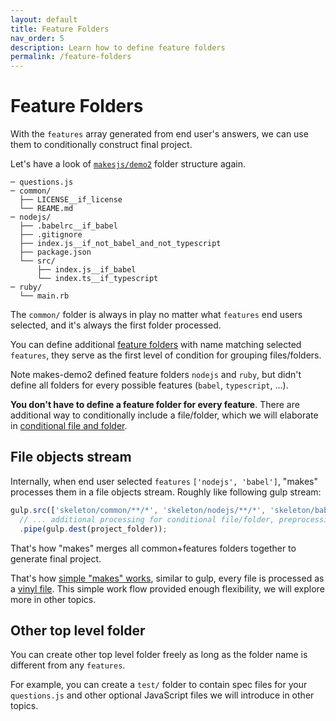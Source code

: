 ```yaml
---
layout: default
title: Feature Folders
nav_order: 5
description: Learn how to define feature folders
permalink: /feature-folders
---
```


# Feature Folders

With the `features` array generated from end user's answers, we can use them to conditionally construct final project.

Let's have a look of [`makesjs/demo2`](https://github.com/makesjs/demo2) folder structure again.

```
─ questions.js
─ common/
  ├── LICENSE__if_license
  └── REAME.md
─ nodejs/
  ├── .babelrc__if_babel
  ├── .gitignore
  ├── index.js__if_not_babel_and_not_typescript
  ├── package.json
  └── src/
      ├── index.js__if_babel
      └── index.ts__if_typescript
─ ruby/
  └── main.rb
```

The `common/` folder is always in play no matter what `features` end users selected, and it's always the first folder processed.

You can define additional [feature folders](feature-folders) with name matching selected `features`, they serve as the first level of condition for grouping files/folders.

Note makes-demo2 defined feature folders `nodejs` and `ruby`, but didn't define all folders for every possible features (`babel`, `typescript`, ...).

**You don't have to define a feature folder for every feature**. There are additional way to conditionally include a file/folder, which we will elaborate in [conditional file and folder](conditional-file-and-folder).

## File objects stream

Internally, when end user selected `features` `['nodejs', 'babel']`, "makes" processes them in a file objects stream. Roughly like following gulp stream:

```js
gulp.src(['skeleton/common/**/*', 'skeleton/nodejs/**/*', 'skeleton/babel/**/*'])
  // ... additional processing for conditional file/folder, preprocessing ...
  .pipe(gulp.dest(project_folder));
```

That's how "makes" merges all common+features folders together to generate final project.

That's how [simple "makes" works](https://github.com/makesjs/makes/blob/master/lib/write-project/index.js), similar to gulp, every file is processed as a [vinyl file](https://github.com/gulpjs/vinyl). This simple work flow provided enough flexibility, we will explore more in other topics.

## Other top level folder

You can create other top level folder freely as long as the folder name is different from any `features`.

For example, you can create a `test/` folder to contain spec files for your `questions.js` and other optional JavaScript files we will introduce in other topics.

